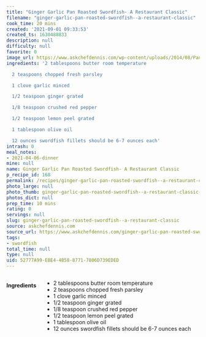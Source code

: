 ```yaml
---
title: "Ginger Garlic Pan Roasted Swordfish- A Restaurant Classic"
filename: "ginger-garlic-pan-roasted-swordfish--a-restaurant-classic"
cook_time: 20 mins
created: '2021-09-01 09:33:53'
created_ts: 1630488833
description: null
difficulty: null
favorite: 0
image_url: https://www.askchefdennis.com/wp-content/uploads/2014/08/Pan-Roasted-Swordfish-610x745.jpg
ingredients: '2 tablespoons butter room temperature

  2 teaspoons chopped fresh parsley

  1 clove garlic minced

  1/2 teaspoon ginger grated

  1/8 teaspoon crushed red pepper

  1/2 teaspoon lemon peel grated

  1 tablespoon olive oil

  12 ounces swordfish fillets should be 6-7 ounces each'
intrash: 0
meal_notes:
- 2021-04-06-dinner
mine: null
name: Ginger Garlic Pan Roasted Swordfish- A Restaurant Classic
p_recipe_id: 168
permalink: /recipes/ginger-garlic-pan-roasted-swordfish--a-restaurant-classic
photo_large: null
photo_thumb: ginger-garlic-pan-roasted-swordfish--a-restaurant-classic-thumb.jpg
photos_dict: null
prep_time: 10 mins
rating: 0
servings: null
slug: ginger-garlic-pan-roasted-swordfish--a-restaurant-classic
source: askchefdennis.com
source_url: https://www.askchefdennis.com/ginger-garlic-pan-roasted-swordfish-around-kitchen-table/
tags:
- swordfish
total_time: null
type: null
uid: 52777A99-EBE4-4B58-8771-7806D739EDED
---
```

<div class="large-8 medium-7 columns" id="writeup">	</div><!-- #writeup -->
</div><!-- #row-one -->
<div class="row" id="row-two">	<div class="medium-4 small-5 columns" id="ingredients"><h4>Ingredients</h4><div class="box box-ingredients content"><ul>
<li>2 tablespoons butter room temperature</li>
<li>2 teaspoons chopped fresh parsley</li>
<li>1 clove garlic minced</li>
<li>1/2 teaspoon ginger grated</li>
<li>1/8 teaspoon crushed red pepper</li>
<li>1/2 teaspoon lemon peel grated</li>
<li>1 tablespoon olive oil</li>
<li>12 ounces swordfish fillets should be 6-7 ounces each</li>
</ul>
</div>	</div>	<div class="medium-6 small-7 columns" id="directions">	</div>